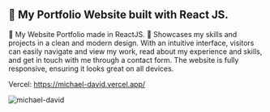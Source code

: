 ## 🚀 My Portfolio Website built with React JS.

🚀 My Website Portfolio made in ReactJS. 🌟 Showcases my skills and projects in a clean and modern design. With an intuitive interface, visitors can easily navigate and view my work, read about my experience and skills, and get in touch with me through a contact form. The website is fully responsive, ensuring it looks great on all devices.

Vercel: https://michael-david.vercel.app/

![michael-david](https://user-images.githubusercontent.com/29086190/212530263-1e29d637-6278-4996-807b-838ab35da325.png)

